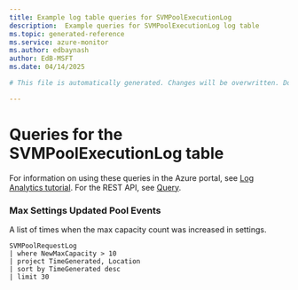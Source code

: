 ```yaml
---
title: Example log table queries for SVMPoolExecutionLog
description:  Example queries for SVMPoolExecutionLog log table
ms.topic: generated-reference
ms.service: azure-monitor
ms.author: edbaynash
author: EdB-MSFT
ms.date: 04/14/2025

# This file is automatically generated. Changes will be overwritten. Do not change this file directly. 

---
```


# Queries for the SVMPoolExecutionLog table

For information on using these queries in the Azure portal, see [Log Analytics tutorial](/azure/azure-monitor/logs/log-analytics-tutorial). For the REST API, see [Query](/azure/azure-monitor/logs/api/overview).


### Max Settings Updated Pool Events  


A list of times when the max capacity count was increased in settings.  

```query
SVMPoolRequestLog
| where NewMaxCapacity > 10 
| project TimeGenerated, Location
| sort by TimeGenerated desc
| limit 30
```

